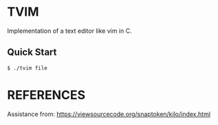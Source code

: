 # TVIM
Implementation of a text editor like vim in C.

## Quick Start
```console
$ ./tvim file
```

# REFERENCES
Assistance from: https://viewsourcecode.org/snaptoken/kilo/index.html
